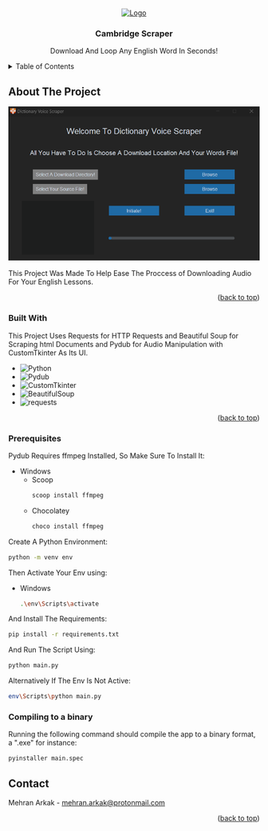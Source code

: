 <a id="readme-top"></a>

<!-- PROJECT LOGO -->
<br />
<div align="center">
  <a href="https://github.com/othneildrew/Best-README-Template">
    <img src="favicon.ico" alt="Logo" width="80" height="80">
  </a>

  <h3 align="center">Cambridge Scraper</h3>

  <p align="center">
    Download And Loop Any English Word In Seconds!
  </p>
</div>

<!-- TABLE OF CONTENTS -->
<details>
  <summary>Table of Contents</summary>
  <ol>
    <li>
      <a href="#about-the-project">About The Project</a>
      <ul>
        <li><a href="#built-with">Built With</a></li>
      </ul>
    </li>
    <li>
      <a href="#getting-started">Getting Started</a>
      <ul>
        <li><a href="#prerequisites">Prerequisites</a></li>
        <li><a href="#installation">Installation</a></li>
      </ul>
    </li>
    <li><a href="#usage">Usage</a></li>
    <li><a href="#contact">Contact</a></li>
  </ol>
</details>



<!-- ABOUT THE PROJECT -->
## About The Project

![Product Name Screen Shot][product-screenshot]

This Project Was Made To Help Ease The Proccess of Downloading Audio For Your English Lessons.

<p align="right">(<a href="#readme-top">back to top</a>)</p>


### Built With

This Project Uses Requests for HTTP Requests and Beautiful Soup for Scraping html Documents and Pydub for Audio Manipulation with CustomTkinter As Its UI.

* ![Python][Python]
* ![Pydub][Pydub]
* ![CustomTkinter][CustomTkinter]
* ![BeautifulSoup][BeautifulSoup]
* ![requests][Requests]

<p align="right">(<a href="#readme-top">back to top</a>)</p>



<!-- GETTING STARTED -->
### Prerequisites

Pydub Requires ffmpeg Installed, So Make Sure To Install It:
* Windows
  * Scoop
    ```sh
    scoop install ffmpeg
    ```
  * Chocolatey
    ```sh
    choco install ffmpeg
    ```


Create A Python Environment:
  ```sh
  python -m venv env
  ```

Then Activate Your Env using:
* Windows
  ```sh
  .\env\Scripts\activate
  ```

And Install The Requirements:
  ```sh
  pip install -r requirements.txt
  ```

And Run The Script Using:
  ```sh
  python main.py
  ```

Alternatively If The Env Is Not Active:
  ```sh
  env\Scripts\python main.py
  ```

### Compiling to a binary
Running the following command should compile the app to a binary format, a ".exe" for instance:
  ```sh
  pyinstaller main.spec
  ```

<!-- CONTACT -->
## Contact

Mehran Arkak - mehran.arkak@protonmail.com

<p align="right">(<a href="#readme-top">back to top</a>)</p>


[Python]: https://img.shields.io/badge/Python-FFFFFF?logo=python
[Pydub]: https://img.shields.io/badge/Pydub-FFFFFF?logo=python
[CustomTkinter]: https://img.shields.io/badge/CustomTkinter-FFFFFF?logo=python
[BeautifulSoup]: https://img.shields.io/badge/BeautifulSoup-FFFFFF?logo=python
[requests]: https://img.shields.io/badge/requests-FFFFFF?logo=python
[product-screenshot]: screenshot.png
